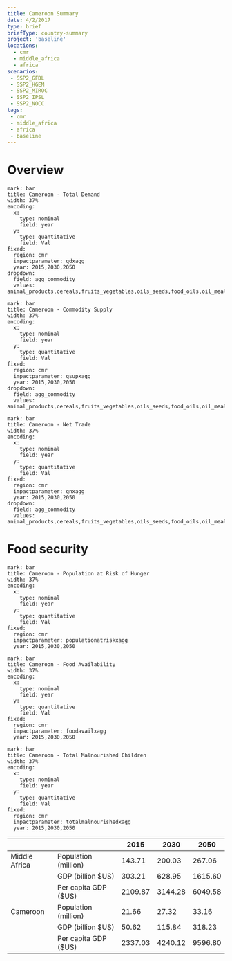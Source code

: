 ```yaml
---
title: Cameroon Summary
date: 4/2/2017
type: brief
briefType: country-summary
project: 'baseline'
locations:
  - cmr
  - middle_africa
  - africa
scenarios:
 - SSP2_GFDL
 - SSP2_HGEM
 - SSP2_MIROC
 - SSP2_IPSL
 - SSP2_NOCC
tags:
 - cmr
 - middle_africa
 - africa
 - baseline
---
```

# Overview 

```chart
mark: bar
title: Cameroon - Total Demand
width: 37%
encoding:
  x:
    type: nominal
    field: year
  y:
    type: quantitative
    field: Val
fixed:
  region: cmr
  impactparameter: qdxagg
  year: 2015,2030,2050
dropdown:
  field: agg_commodity
  values: animal_products,cereals,fruits_vegetables,oils_seeds,food_oils,oil_meals,other,pulses,roots_tubers,sugar
```

```chart
mark: bar
title: Cameroon - Commodity Supply
width: 37%
encoding:
  x:
    type: nominal
    field: year
  y:
    type: quantitative
    field: Val
fixed:
  region: cmr
  impactparameter: qsupxagg
  year: 2015,2030,2050
dropdown:
  field: agg_commodity
  values: animal_products,cereals,fruits_vegetables,oils_seeds,food_oils,oil_meals,other,pulses,roots_tubers,sugar
```

```chart
mark: bar
title: Cameroon - Net Trade
width: 37%
encoding:
  x:
    type: nominal
    field: year
  y:
    type: quantitative
    field: Val
fixed:
  region: cmr
  impactparameter: qnxagg
  year: 2015,2030,2050
dropdown:
  field: agg_commodity
  values: animal_products,cereals,fruits_vegetables,oils_seeds,food_oils,oil_meals,other,pulses,roots_tubers,sugar
```

# Food security

```chart
mark: bar
title: Cameroon - Population at Risk of Hunger
width: 37%
encoding:
  x:
    type: nominal
    field: year
  y:
    type: quantitative
    field: Val
fixed:
  region: cmr
  impactparameter: populationatriskxagg
  year: 2015,2030,2050
```

```chart
mark: bar
title: Cameroon - Food Availability
width: 37%
encoding:
  x:
    type: nominal
    field: year
  y:
    type: quantitative
    field: Val
fixed:
  region: cmr
  impactparameter: foodavailxagg
  year: 2015,2030,2050
```

```chart
mark: bar
title: Cameroon - Total Malnourished Children
width: 37%
encoding:
  x:
    type: nominal
    field: year
  y:
    type: quantitative
    field: Val
fixed:
  region: cmr
  impactparameter: totalmalnourishedxagg
  year: 2015,2030,2050
```

|   |   | 2015 | 2030 | 2050 |
|---|---|---|---|---|
| Middle Africa | Population (million) | 143.71 | 200.03 | 267.06 |
|  | GDP (billion $US) | 303.21 | 628.95 | 1615.60 |
|  | Per capita GDP ($US) | 2109.87 | 3144.28 | 6049.58 |
| Cameroon | Population (million) | 21.66 | 27.32 | 33.16 |
|  | GDP (billion $US) | 50.62 | 115.84 | 318.23 |
|  | Per capita GDP ($US) | 2337.03| 4240.12| 9596.80|